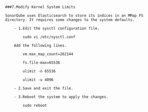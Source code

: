     ###7.Modify Kernel System Limits

    SonarQube uses Elasticsearch to store its indices in an MMap FS directory. It requires some changes to the system defaults.

        - 1.Edit the sysctl configuration file.

            sudo vi /etc/sysctl.conf

        Add the following lines.

            vm.max_map_count=262144

            fs.file-max=65536

            ulimit -n 65536

            ulimit -u 4096

        - 2.Save and exit the file.

        - 3.Reboot the system to apply the changes.

            sudo reboot